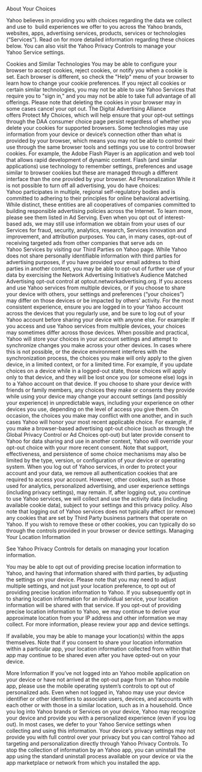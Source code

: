 About Your Choices

Yahoo believes in providing you with choices regarding the data we collect and use to  build experiences we offer to you across the Yahoo brands, websites, apps, advertising services, products, services or technologies (“Services”). Read on for more detailed information regarding these choices below. You can also visit the Yahoo Privacy Controls to manage your Yahoo Service settings.

Cookies and Similar Technologies
You may be able to configure your browser to accept cookies, reject cookies, or notify you when a cookie is set. Each browser is different, so check the "Help" menu of your browser to learn how to change your cookie preferences. If you reject all cookies or certain similar technologies, you may not be able to use Yahoo Services that require you to "sign in," and you may not be able to take full advantage of all offerings. Please note that deleting the cookies in your browser may in some cases cancel your opt out. The Digital Advertising Alliance offers Protect My Choices, which will help ensure that your opt-out settings through the DAA consumer choice page persist regardless of whether you delete your cookies for supported browsers.
Some technologies may use information from your device or device’s connection other than what is provided by your browser, which means you may not be able to control their use through the same browser tools and settings you use to control browser cookies. For example, the Adobe Flash Player is an application and web tool that allows rapid development of dynamic content. Flash (and similar applications) use technology to remember settings, preferences and usage similar to browser cookies but these are managed through a different interface than the one provided by your browser.
Ad Personalization
While it is not possible to turn off all advertising, you do have choices:
Yahoo participates in multiple, regional self-regulatory bodies and is committed to adhering to their principles for online behavioral advertising. While distinct, these entities are all cooperatives of companies committed to building responsible advertising policies across the Internet. To learn more, please see them listed in Ad Serving.
Even when you opt out of interest-based ads, we may still use information we obtain from your uses of our Services for fraud, security, analytics, research, Services innovation and improvement, and attribution purposes.
You can, in many cases, opt-out of receiving targeted ads from other companies that serve ads on Yahoo Services by visiting our Third Parties on Yahoo page.
While Yahoo does not share personally identifiable information with third parties for advertising purposes, if you have provided your email address to third parties in another context, you may be able to opt-out of further use of your data by exercising the Network Advertising Initiative’s Audience Matched Advertising opt-out control at optout.networkadvertising.org.
If you access and use Yahoo services from multiple devices, or if you choose to share your device with others, your settings and preferences (“your choices”) may differ on those devices or be impacted by others’ activity. For the most consistent experience, ensure you are logged in to your Yahoo account across the devices that you regularly use, and be sure to log out of your Yahoo account before sharing your device with anyone else. For example:
If you access and use Yahoo services from multiple devices, your choices may sometimes differ across those devices. When possible and practical, Yahoo will store your choices in your account settings and attempt to synchronize changes you make across your other devices. In cases where this is not possible, or the device environment interferes with the synchronization process, the choices you make will only apply to the given device, in a limited context, or for a limited time. For example, if you update choices on a device while in a logged-out state, those choices will apply only to that device, and they will be lost once you (or someone else) logs in to a Yahoo account on that device.
If you choose to share your device with friends or family members, any choices they make or consents they provide while using your device may change your account settings (and possibly your experience) in unpredictable ways, including your experience on other devices you use, depending on the level of access you give them.
On occasion, the choices you make may conflict with one another, and in such cases Yahoo will honor your most recent applicable choice. For example, if you make a browser-based advertising opt-out choice (such as through the Global Privacy Control or Ad Choices opt-out) but later provide consent to Yahoo for data sharing and use in another context, Yahoo will override your opt-out choice with your more recent consent. Note that support, effectiveness, and persistence of some choice mechanisms may also be limited by the type, version, or configuration of your device or operating system.
When you log out of Yahoo services, in order to protect your account and your data, we remove all authentication cookies that are required to access your account. However, other cookies, such as those used for analytics, personalized advertising, and user experience settings (including privacy settings), may remain. If, after logging out, you continue to use Yahoo services, we will collect and use the activity data (including available cookie data), subject to your settings and this privacy policy. Also note that logging out of Yahoo services does not typically affect (or remove) any cookies that are set by Third Party business partners that operate on Yahoo. If you wish to remove these or other cookies, you can typically do so through the controls provided in your browser or device settings.
Managing Your Location Information

See Yahoo Privacy Controls for details on managing your location information.

You may be able to opt out of providing precise location information to Yahoo, and having that information shared with third parties, by adjusting the settings on your device. Please note that you may need to adjust multiple settings, and not just your location preference, to opt out of providing precise location information to Yahoo. If you subsequently opt in to sharing location information for an individual service, your location information will be shared with that service. If you opt-out of providing precise location information to Yahoo, we may continue to derive your approximate location from your IP address and other information we may collect. For more information, please review your app and device settings. 

If available, you may be able to manage your location(s) within the apps themselves. Note that if you consent to share your location information within a particular app, your location information collected from within that app may continue to be shared even after you have opted-out on your device.

More Information
If you’ve not logged into an Yahoo mobile application on your device or have not arrived at the opt-out page from an Yahoo mobile app, please use the mobile operating system’s controls to opt out of personalized ads. Even when not logged in, Yahoo may use your device identifier or other identifiers to associate users, devices, and accounts with each other or with those in a similar location, such as in a household.
Once you log into Yahoo brands or Services on your device, Yahoo may recognize your device and provide you with a personalized experience (even if you log out). In most cases, we defer to your Yahoo Service settings when collecting and using this information. Your device's privacy settings may not provide you with full control over your privacy but you can control Yahoo ad targeting and personalization directly through Yahoo Privacy Controls.
To stop the collection of information by an Yahoo app, you can uninstall the app using the standard uninstall process available on your device or via the app marketplace or network from which you installed the app.